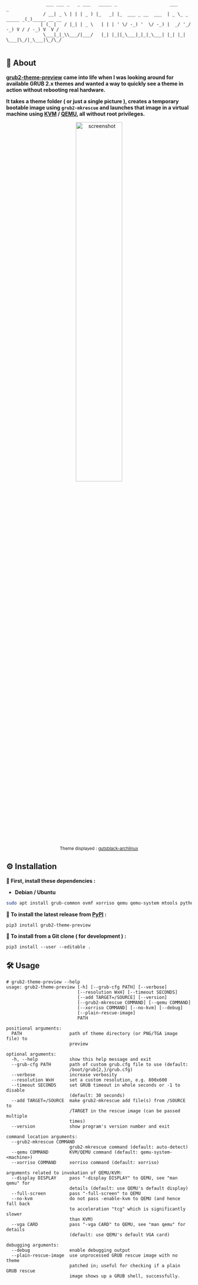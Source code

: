 ```
               ___ ___ _   _ ___   _____ _                    ___             _            
              / __| _ \ | | | _ ) |_   _| |_  ___ _ __  ___  | _ \_ _ _____ _(_)_____ __ __
             | (_ |   / |_| | _ \   | | | ' \/ -_) '  \/ -_) |  _/ '_/ -_) V / / -_) V  V /
              \___|_|_\\___/|___/   |_| |_||_\___|_|_|_\___| |_| |_| \___|\_/|_\___|\_/\_/ 
                                                                               
```

## 📓 About

**[grub2-theme-preview](https://github.com/hartwork/grub2-theme-preview) came into life when I was looking around for
available GRUB 2.x themes and wanted a way to quickly see a theme
in action without rebooting real hardware.**

**It takes a theme folder ( or just a single picture ),
creates a temporary bootable image using `grub2-mkrescue` and launches
that image in a virtual machine using [KVM](https://www.linux-kvm.org/page/Main_Page) / [QEMU](https://www.qemu.org/), all without root privileges.**

<p align="center">
  <img width=50% src="https://raw.githubusercontent.com/hartwork/grub2-theme-preview/master/screenshots/grub2-theme-preview__gutsblack-archlinux.png" alt="screenshot" />
</p>
<p align="center">
  <sub>Theme displayed : <a href="https://forums.archlinux.fr/viewtopic.php?t=11361">gutsblack-archlinux</a></sub>
</p>

## ⚙️ Installation

**🔸 First, install these dependencies :**

- **Debian / Ubuntu**
```bash
sudo apt install grub-common ovmf xorriso qemu qemu-system mtools python3 python3-pip
```

**🔸 To install the latest release from [PyPI](https://pypi.org/project/grub2-theme-preview/) :**

```
pip3 install grub2-theme-preview
```

**🔸 To install from a Git clone ( for development ) :**

```
pip3 install --user --editable .
```

## 🛠️ Usage

```
# grub2-theme-preview --help
usage: grub2-theme-preview [-h] [--grub-cfg PATH] [--verbose]
                           [--resolution WxH] [--timeout SECONDS]
                           [--add TARGET=/SOURCE] [--version]
                           [--grub2-mkrescue COMMAND] [--qemu COMMAND]
                           [--xorriso COMMAND] [--no-kvm] [--debug]
                           [--plain-rescue-image]
                           PATH

positional arguments:
  PATH                  path of theme directory (or PNG/TGA image file) to
                        preview

optional arguments:
  -h, --help            show this help message and exit
  --grub-cfg PATH       path of custom grub.cfg file to use (default:
                        /boot/grub{2,}/grub.cfg)
  --verbose             increase verbosity
  --resolution WxH      set a custom resolution, e.g. 800x600
  --timeout SECONDS     set GRUB timeout in whole seconds or -1 to disable
                        (default: 30 seconds)
  --add TARGET=/SOURCE  make grub2-mkrescue add file(s) from /SOURCE to
                        /TARGET in the rescue image (can be passed multiple
                        times)
  --version             show program's version number and exit

command location arguments:
  --grub2-mkrescue COMMAND
                        grub2-mkrescue command (default: auto-detect)
  --qemu COMMAND        KVM/QEMU command (default: qemu-system-<machine>)
  --xorriso COMMAND     xorriso command (default: xorriso)

arguments related to invokation of QEMU/KVM:
  --display DISPLAY     pass "-display DISPLAY" to QEMU, see "man qemu" for
                        details (default: use QEMU's default display)
  --full-screen         pass "-full-screen" to QEMU
  --no-kvm              do not pass -enable-kvm to QEMU (and hence fall back
                        to acceleration "tcg" which is significantly slower
                        than KVM)
  --vga CARD            pass "-vga CARD" to QEMU, see "man qemu" for details
                        (default: use QEMU's default VGA card)

debugging arguments:
  --debug               enable debugging output
  --plain-rescue-image  use unprocessed GRUB rescue image with no theme
                        patched in; useful for checking if a plain GRUB rescue
                        image shows up a GRUB shell, successfully.
```
